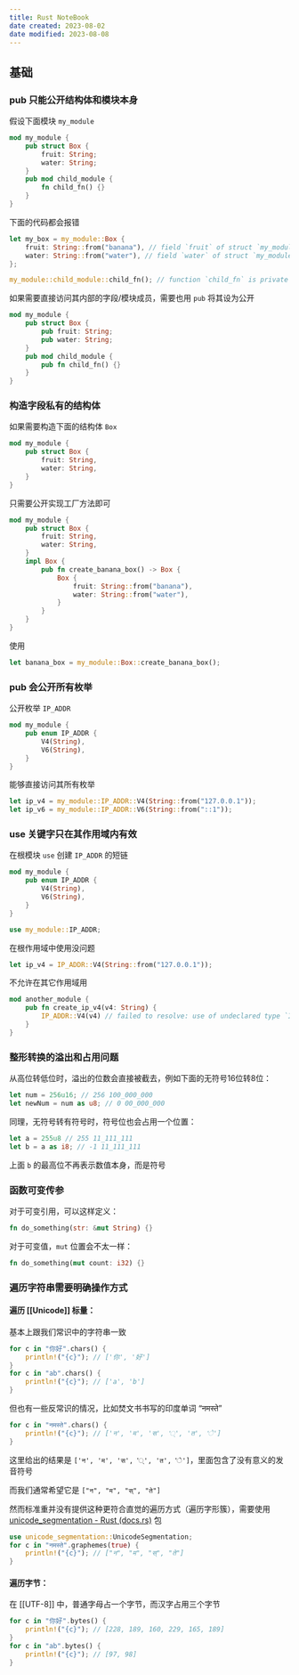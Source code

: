 ```yaml
---
title: Rust NoteBook
date created: 2023-08-02
date modified: 2023-08-08
---
```


## 基础

### pub 只能公开结构体和模块本身

假设下面模块 `my_module`

```rust
mod my_module {
	pub struct Box {
		fruit: String;
		water: String;
	}
	pub mod child_module {
		fn child_fn() {}
	}
}
```

下面的代码都会报错

```rust
let my_box = my_module::Box {
	fruit: String::from("banana"), // field `fruit` of struct `my_module::Box` is private
	water: String::from("water"), // field `water` of struct `my_module::Box` is private
};
```

```rust
my_module::child_module::child_fn(); // function `child_fn` is private
```

如果需要直接访问其内部的字段/模块成员，需要也用 `pub` 将其设为公开

```rust
mod my_module {
	pub struct Box {
		pub fruit: String;
		pub water: String;
	}
	pub mod child_module {
		pub fn child_fn() {}
	}
}
```

### 构造字段私有的结构体

如果需要构造下面的结构体 `Box`

```rust
mod my_module {
	pub struct Box {
		fruit: String,
		water: String,
	}
}
```

只需要公开实现工厂方法即可

```rust
mod my_module {
    pub struct Box {
        fruit: String,
        water: String,
    }
    impl Box {
        pub fn create_banana_box() -> Box {
            Box {
                fruit: String::from("banana"),
                water: String::from("water"),
            }
        }
    }
}
```

使用

```rust
let banana_box = my_module::Box::create_banana_box();
```

### pub 会公开所有枚举

公开枚举 `IP_ADDR`

```rust
mod my_module {
    pub enum IP_ADDR {
        V4(String),
        V6(String),
    }
}
```

能够直接访问其所有枚举

```rust
let ip_v4 = my_module::IP_ADDR::V4(String::from("127.0.0.1"));
let ip_v6 = my_module::IP_ADDR::V6(String::from("::1"));
```

### use 关键字只在其作用域内有效

在根模块 `use` 创建 `IP_ADDR` 的短链

```rust
mod my_module {
    pub enum IP_ADDR {
        V4(String),
        V6(String),
    }
}

use my_module::IP_ADDR;
```

在根作用域中使用没问题

```rust
let ip_v4 = IP_ADDR::V4(String::from("127.0.0.1"));
```

不允许在其它作用域用

```rust
mod another_module {
    pub fn create_ip_v4(v4: String) {
        IP_ADDR::V4(v4) // failed to resolve: use of undeclared type `IP_ADDR`
    }
}
```

### 整形转换的溢出和占用问题

从高位转低位时，溢出的位数会直接被截去，例如下面的无符号16位转8位：

```rust
let num = 256u16; // 256 100_000_000
let newNum = num as u8; // 0 00_000_000
```

同理，无符号转有符号时，符号位也会占用一个位置：

```rust
let a = 255u8 // 255 11_111_111
let b = a as i8; // -1 11_111_111
```

上面 `b` 的最高位不再表示数值本身，而是符号

### 函数可变传参

对于可变引用，可以这样定义：

```rust
fn do_something(str: &mut String) {}
```

对于可变值，`mut` 位置会不太一样：

```rust
fn do_something(mut count: i32) {}
```

### 遍历字符串需要明确操作方式

#### 遍历 [[Unicode]] 标量：

基本上跟我们常识中的字符串一致

```rust
for c in "你好".chars() {
	println!("{c}"); // ['你', '好']
}
for c in "ab".chars() {
	println!("{c}"); // ['a', 'b']
}
```

但也有一些反常识的情况，比如焚文书书写的印度单词 “नमस्ते”

```rust
for c in "नमस्ते".chars() {
	println!("{c}"); // ['न', 'म', 'स', '्', 'त', 'े']
}
```

这里给出的结果是 `['न', 'म', 'स', '्', 'त', 'े']`，里面包含了没有意义的发音符号

而我们通常希望它是 `["न", "म", "स्", "ते"]`

然而标准重并没有提供这种更符合直觉的遍历方式（遍历字形簇），需要使用 [unicode_segmentation - Rust (docs.rs)](https://docs.rs/unicode-segmentation/1.9.0/unicode_segmentation/index.html) 包

```rust
use unicode_segmentation::UnicodeSegmentation;
for c in "नमस्ते".graphemes(true) {
	println!("{c}"); // ["न", "म", "स्", "ते"]
}
```

#### 遍历字节：

在 [[UTF-8]] 中，普通字母占一个字节，而汉字占用三个字节

```rust
for c in "你好".bytes() {
	println!("{c}"); // [228, 189, 160, 229, 165, 189]
}
for c in "ab".bytes() {
	println!("{c}"); // [97, 98]
}
```